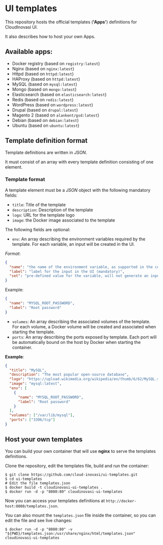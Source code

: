 # UI templates

This repository hosts the official templates (**'Apps'**) definitions for CloudInovasi UI.

It also describes how to host your own Apps.

## Available apps:

* Docker registry (based on `registry:latest`)
* Nginx (based on `nginx:latest`)
* Httpd (based on `httpd:latest`)
* HAProxy (based on `httpd:latest`)
* MySQL (based on `mysql:latest`)
* Mongo (based on `mongo:latest`)
* Elasticsearch (based on `elasticsearch:latest`)
* Redis (based on `redis:latest`)
* WordPress (based on `wordpress:latest`)
* Drupal (based on `drupal:latest`)
* Magento 2 (based on `alankent/gsd:latest`)
* Debian (based on `debian:latest`)
* Ubuntu (based on `ubuntu:latest`)

## Template definition format

Template definitions are written in *JSON*.

It must consist of an array with every template definition consisting of one element.

### Template format

A template element must be a *JSON* object with the following mandatory fields:

* `title`: Title of the template
* `description`: Description of the template
* `logo`: URL for the template logo
* `image`: the Docker image associated to the template

The following fields are optional:

* `env`: An array describing the environment variables required by the template.
For each variable, an input will be created in the UI.

*Format*:

```json
{
  "name": "the name of the environment variable, as supported in the container image (mandatory)",
  "label": "label for the input in the UI (mandatory)",
  "set": "pre-defined value for the variable, will not generate an input in the UI (optional)"
}
```

Example:

```json
{
  "name": "MYSQL_ROOT_PASSWORD",
  "label": "Root password"
}
```

* `volumes`: An array describing the associated volumes of the template.
For each volume, a Docker volume will be created and associated when starting the template.
* `ports`: An array describing the ports exposed by template.
Each port will be automatically bound on the host by Docker when starting the container.

**Example**:

```json
{
  "title": "MySQL",
  "description": "The most popular open-source database",
  "logo": "https://upload.wikimedia.org/wikipedia/en/thumb/6/62/MySQL.svg/640px-MySQL.svg.png",
  "image": "mysql:latest",
  "env": [
    {
      "name": "MYSQL_ROOT_PASSWORD",
      "label": "Root password"
    }
  ],
  "volumes": ["/var/lib/mysql"],
  "ports": ["3306/tcp"]
}
```

## Host your own templates

You can build your own container that will use **nginx** to serve the templates definitions.

Clone the repository, edit the templates file, build and run the container:

```shell
$ git clone https://github.com/cloud-inovasi/ui-templates.git
$ cd ui-templates
# Edit the file templates.json
$ docker build -t cloudinovasi-ui-templates .
$ docker run -d -p "8080:80" cloudinovasi-ui-templates
```

Now you can access your templates definitions at `http://docker-host:8080/templates.json`.

You can also mount the `templates.json` file inside the container, so you can edit the file and see live changes:

```shell
$ docker run -d -p "8080:80" -v "${PWD}/templates.json:/usr/share/nginx/html/templates.json" cloudinovasi-ui-templates
```
